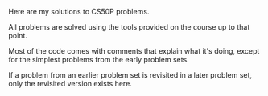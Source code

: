 Here are my solutions to CS50P problems.

All problems are solved using the tools provided on the course up to that point.

Most of the code comes with comments that explain what it's doing, except for the simplest problems from the early problem sets.

If a problem from an earlier problem set is revisited in a later problem set, only the revisited version exists here.
